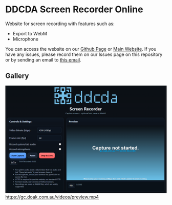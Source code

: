 # DDCDA Screen Recorder Online
Website for screen recording with features such as:
- Export to WebM
- Microphone

You can access the website on our [Github Page](https://doakdotcomdotau.github.io/DDCDA-ScreenRecorder/) or [Main Website](https://gc.doak.com.au/screenrecorder).
If you have any issues, please record them on our Issues page on this repository or by sending an email to [this email](mailto:info@gc.doak.com.au).

## Gallery
![Preview of a website.](preview.png)
<br>
https://gc.doak.com.au/videos/preview.mp4

